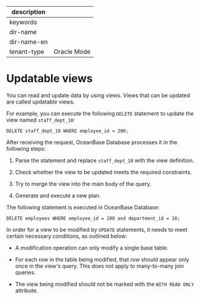 |description||
|---|---|
|keywords||
|dir-name||
|dir-name-en||
|tenant-type|Oracle Mode|

# Updatable views

You can read and update data by using views. Views that can be updated are called updatable views.

For example, you can execute the following `DELETE` statement to update the view named `staff_dept_10`:

```plsql
DELETE staff_dept_10 WHERE employee_id = 200;
```

After receiving the request, OceanBase Database processes it in the following steps:

1. Parse the statement and replace `staff_dept_10` with the view definition.

2. Check whether the view to be updated meets the required constraints.

3. Try to merge the view into the main body of the query.

4. Generate and execute a new plan.

The following statement is executed in OceanBase Database:

```plsql
DELETE employees WHERE employee_id = 200 and department_id = 10;
```

In order for a view to be modified by `UPDATE` statements, it needs to meet certain necessary conditions, as outlined below:

* A modification operation can only modify a single base table.

* For each row in the table being modified, that row should appear only once in the view's query. This does not apply to many-to-many join queries.

* The view being modified should not be marked with the `WITH READ ONLY` attribute.





